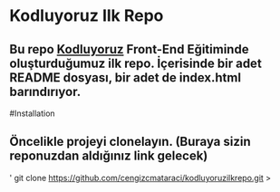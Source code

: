 # Kodluyoruz Ilk Repo
## Bu repo [Kodluyoruz](https://kodluyoruz.org/) Front-End Eğitiminde oluşturduğumuz ilk repo. İçerisinde bir adet README dosyası, bir adet de index.html barındırıyor.
#Installation
## Öncelikle projeyi clonelayın. (Buraya sizin reponuzdan aldığınız link gelecek)

' git clone https://github.com/cengizcmataraci/kodluyoruzilkrepo.git >



